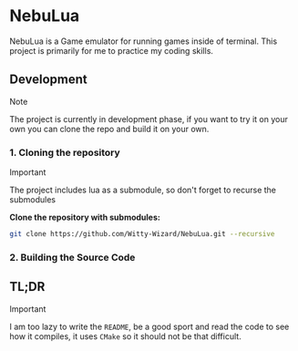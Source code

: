 # NebuLua

NebuLua is a Game emulator for running games inside of terminal. This project is primarily for me to practice my coding skills.

## Development

> [!Note]
> The project is currently in development phase, if you want to try it on your own you can clone the repo and build it on your own.

### 1. Cloning the repository

> [!IMPORTANT]
> The project includes lua as a submodule, so don't forget to recurse the submodules

**Clone the repository with submodules:**
```sh
git clone https://github.com/Witty-Wizard/NebuLua.git --recursive
```

### 2. Building the Source Code

## TL;DR

> [!IMPORTANT]
> I am too lazy to write the `README`, be a good sport and read the code to see how it compiles, it uses `CMake` so it should not be that difficult.
